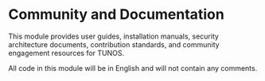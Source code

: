 # Community and Documentation

This module provides user guides, installation manuals, security architecture documents, contribution standards, and community engagement resources for TUNOS.

All code in this module will be in English and will not contain any comments. 